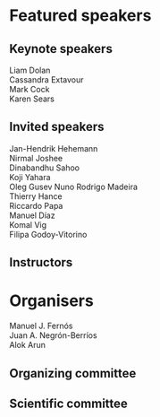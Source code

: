 # Featured speakers

## Keynote speakers

Liam Dolan   
Cassandra Extavour  
Mark Cock  
Karen Sears  

## Invited speakers

Jan-Hendrik Hehemann  
Nirmal Joshee  
Dinabandhu Sahoo  
Koji Yahara  
Oleg Gusev
Nuno Rodrigo Madeira  
Thierry Hance  
Riccardo Papa  
Manuel Díaz  
Komal Vig  
Filipa Godoy-Vitorino  



## Instructors


# Organisers

Manuel J. Fernós  
Juan A. Negrón-Berríos  
Alok Arun  

## Organizing committee


## Scientific committee
